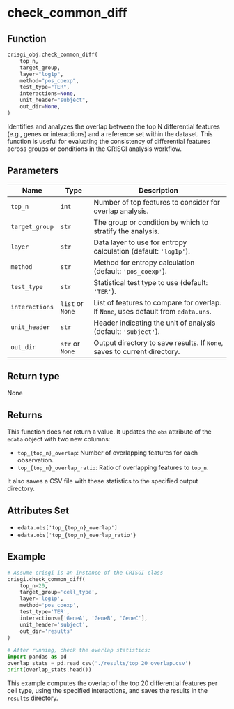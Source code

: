 # check_common_diff

## Function

```python
crisgi_obj.check_common_diff(
    top_n,
    target_group,
    layer="log1p",
    method="pos_coexp",
    test_type="TER",
    interactions=None,
    unit_header="subject",
    out_dir=None,
)
```

Identifies and analyzes the overlap between the top N differential features (e.g., genes or interactions) and a reference set within the dataset. This function is useful for evaluating the consistency of differential features across groups or conditions in the CRISGI analysis workflow.

## Parameters

| Name          | Type         | Description                                                                                  |
|---------------|--------------|----------------------------------------------------------------------------------------------|
| `top_n`       | `int`        | Number of top features to consider for overlap analysis.                                     |
| `target_group`   | `str`        | The group or condition by which to stratify the analysis.                                   |
| `layer`       | `str`        | Data layer to use for entropy calculation (default: `'log1p'`).                             |
| `method`      | `str`        | Method for entropy calculation (default: `'pos_coexp'`).                                         |
| `test_type`   | `str`        | Statistical test type to use (default: `'TER'`).                                            |
| `interactions`| `list` or `None` | List of features to compare for overlap. If `None`, uses default from `edata.uns`.    |
| `unit_header` | `str`        | Header indicating the unit of analysis (default: `'subject'`).                              |
| `out_dir`     | `str` or `None` | Output directory to save results. If `None`, saves to current directory.               |

## Return type

None

## Returns

This function does not return a value. It updates the `obs` attribute of the `edata` object with two new columns:
- `top_{top_n}_overlap`: Number of overlapping features for each observation.
- `top_{top_n}_overlap_ratio`: Ratio of overlapping features to `top_n`.

It also saves a CSV file with these statistics to the specified output directory.

## Attributes Set

- `edata.obs['top_{top_n}_overlap']`
- `edata.obs['top_{top_n}_overlap_ratio'}`

## Example

```python
# Assume crisgi is an instance of the CRISGI class
crisgi.check_common_diff(
    top_n=20,
    target_group='cell_type',
    layer='log1p',
    method='pos_coexp',
    test_type='TER',
    interactions=['GeneA', 'GeneB', 'GeneC'],
    unit_header='subject',
    out_dir='results'
)

# After running, check the overlap statistics:
import pandas as pd
overlap_stats = pd.read_csv('./results/top_20_overlap.csv')
print(overlap_stats.head())
```

This example computes the overlap of the top 20 differential features per cell type, using the specified interactions, and saves the results in the `results` directory.
